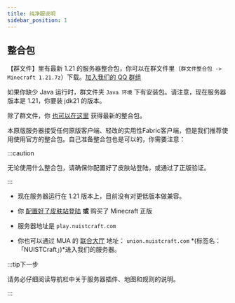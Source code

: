 ```yaml
---
title: 纯净服说明
sidebar_position: 1
---
```



## 整合包

【群文件】里有最新 1.21 的服务器整合包，你可以在群文件里（`群文件整合包 -> Minecraft 1.21.7z`）下载。[加入我们的 QQ 群组](https://jq.qq.com/?_wv=1027&k=5EgjjUQV)

如果你缺少 Java 运行时，群文件夹 `Java 环境` 下有安装包。请注意，现在服务器版本是 1.21，你要装 jdk21 的版本。

除了群文件，你 [也可以在这里](https://index.dustella.net/Games/Minecraft/Minecraft%201.21.7z) 获得最新的整合包。

本原版服务器接受任何原版客户端、轻改的实用性Fabric客户端，但是我们推荐使用使用官方的整合包。自己准备整合包也是可以的，你需要注意：

:::caution

无论使用什么整合包，请确保你配置好了皮肤站登陆，或通过了正版验证。

:::

- 现在服务器运行在 1.21 版本上，目前没有对更低版本做兼容。

- 你 [配置好了皮肤站登陆](/docs/register) **或** 购买了 Minecraft 正版

- 服务器地址是 `play.nuistcraft.com`

- 你也可以通过 MUA 的 [联合大厅](/docs/union.md) 地址： `union.nuistcraft.com`  *(标签名：「NUISTCraft」)*进入我们的服务器。


:::tip下一步

请务必仔细阅读导航栏中关于服务器插件、地图和规则的说明。

:::